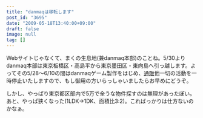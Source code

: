 ```yaml
---
title: "danmaqは移転します"
post_id: "3695"
date: "2009-05-18T13:40:00+09:00"
draft: false
image: null
tag: []
---
```



Webサイトじゃなくて、まくの生息地(兼danmaq本部)のことね。5/30よりdanmaq本部は東京板橋区・高島平から東京墨田区・東向島へ引っ越します。よってその5/28～6/10の間はdanmaqゲーム製作をはじめ、[通販](http://e.danmaq.com/)他一切の活動を一時停止いたしますので、もし御用の方いらっしゃいましたらお早めにどうぞ。

しかし、やっぱり東京都区部内で5万で全うな物件探すのは無理があったぽい。あと、やっぱ狭くなった(1LDK→1DK、面積比3:2)。こればっかりは仕方ないのかなぁ。
